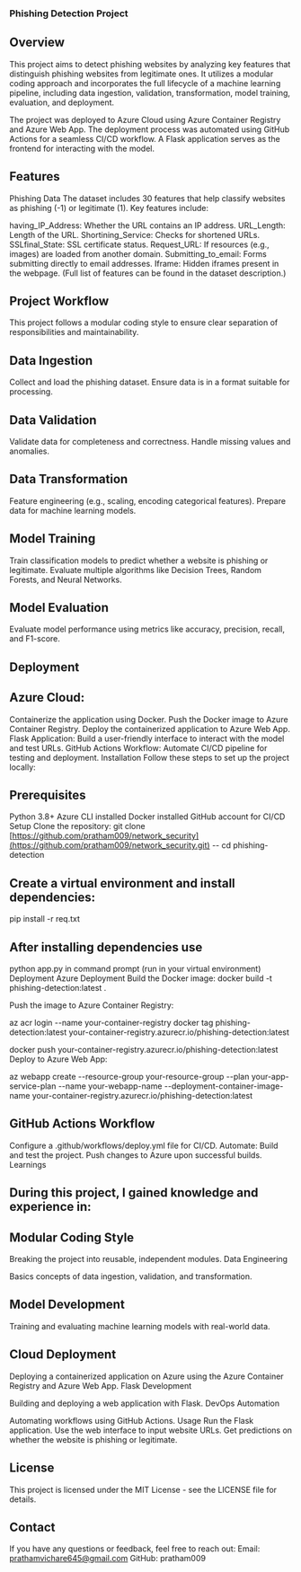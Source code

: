 ### Phishing Detection Project
## Overview
This project aims to detect phishing websites by analyzing key features that distinguish phishing websites from legitimate ones. It utilizes a modular coding approach and incorporates the full lifecycle of a machine learning pipeline, including data ingestion, validation, transformation, model training, evaluation, and deployment.

The project was deployed to Azure Cloud using Azure Container Registry and Azure Web App. The deployment process was automated using GitHub Actions for a seamless CI/CD workflow. A Flask application serves as the frontend for interacting with the model.

## Features
Phishing Data
The dataset includes 30 features that help classify websites as phishing (-1) or legitimate (1). Key features include:

having_IP_Address: Whether the URL contains an IP address.
URL_Length: Length of the URL.
Shortining_Service: Checks for shortened URLs.
SSLfinal_State: SSL certificate status.
Request_URL: If resources (e.g., images) are loaded from another domain.
Submitting_to_email: Forms submitting directly to email addresses.
Iframe: Hidden iframes present in the webpage.
(Full list of features can be found in the dataset description.)

## Project Workflow
This project follows a modular coding style to ensure clear separation of responsibilities and maintainability.

## Data Ingestion

Collect and load the phishing dataset.
Ensure data is in a format suitable for processing.
## Data Validation

Validate data for completeness and correctness.
Handle missing values and anomalies.
## Data Transformation

Feature engineering (e.g., scaling, encoding categorical features).
Prepare data for machine learning models.
## Model Training

Train classification models to predict whether a website is phishing or legitimate.
Evaluate multiple algorithms like Decision Trees, Random Forests, and Neural Networks.
## Model Evaluation

Evaluate model performance using metrics like accuracy, precision, recall, and F1-score.
## Deployment

## Azure Cloud:
Containerize the application using Docker.
Push the Docker image to Azure Container Registry.
Deploy the containerized application to Azure Web App.
Flask Application:
Build a user-friendly interface to interact with the model and test URLs.
GitHub Actions Workflow:
Automate CI/CD pipeline for testing and deployment.
Installation
Follow these steps to set up the project locally:

## Prerequisites
Python 3.8+
Azure CLI installed
Docker installed
GitHub account for CI/CD
Setup
Clone the repository:
git clone [https://github.com/pratham009/network_security](https://github.com/pratham009/network_security.git)
-- cd phishing-detection
## Create a virtual environment and install dependencies:

pip install -r req.txt
## After installing dependencies use 
python app.py in command prompt (run in your virtual environment)
Deployment
Azure Deployment
Build the Docker image:
docker build -t phishing-detection:latest .

Push the image to Azure Container Registry:

az acr login --name your-container-registry
docker tag phishing-detection:latest your-container-registry.azurecr.io/phishing-detection:latest

docker push your-container-registry.azurecr.io/phishing-detection:latest
Deploy to Azure Web App:

az webapp create --resource-group your-resource-group --plan your-app-service-plan --name your-webapp-name --deployment-container-image-name your-container-registry.azurecr.io/phishing-detection:latest

## GitHub Actions Workflow
Configure a .github/workflows/deploy.yml file for CI/CD.
Automate:
Build and test the project.
Push changes to Azure upon successful builds.
Learnings

## During this project, I gained knowledge and experience in:

## Modular Coding Style

Breaking the project into reusable, independent modules.
Data Engineering

Basics concepts of data ingestion, validation, and transformation.

## Model Development

Training and evaluating machine learning models with real-world data.

## Cloud Deployment

Deploying a containerized application on Azure using the Azure Container Registry and Azure Web App.
Flask Development

Building and deploying a web application with Flask.
DevOps Automation

Automating workflows using GitHub Actions.
Usage
Run the Flask application.
Use the web interface to input website URLs.
Get predictions on whether the website is phishing or legitimate.

## License
This project is licensed under the MIT License - see the LICENSE file for details.

## Contact
If you have any questions or feedback, feel free to reach out:
Email: prathamvichare645@gmail.com
GitHub: pratham009
